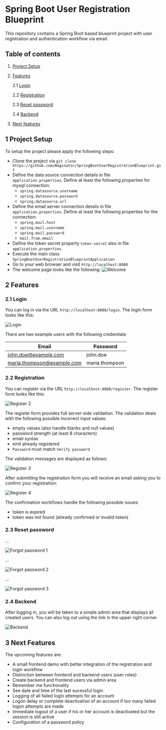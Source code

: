 # Spring Boot User Registration Blueprint
This repository contains a Spring Boot based blueprint project with user registration and authentication workflow via email.

## Table of contents
1. [ Project Setup ](#project-setup)

2. [ Features ](#features)

    2.1 [ Login ](#login)

    2.2 [ Registration ](#registration)

    2.3 [ Reset password ](#reset-password)

    2.4 [ Backend ](#backend)

3. [ Next features ](#next-features)

<a name="project-setup"></a>
## 1 Project Setup
To setup the project please apply the following steps:
- Clone the project via `git clone https://github.com/Waginator/SpringBootUserRegistrationBlueprint.git`
- Define the data source connection details in file `application.properties`. Define at least the following properties for mysql connection:
    - `spring.datasource.username`
    - `spring.datasource.password`
    - `spring.datasource.url`
- Define the email server connection details in file `application.properties`. Define at least the following properties for the connection:
    - `spring.mail.host`
    - `spring.mail.username`
    - `spring.mail.password`
    - `mail.from.email`
- Define the token secret property `token-secret` also in file `application.properties`.
- Execute the main class `SpringBootUserRegistrationBlueprintApplication`
- Go to your web browser and visit `http://localhost:8080`
- The welcome page looks like the following:
![Welcome](https://github.com/Waginator/SpringBootUserRegistrationBlueprint/blob/master/readme-data/welcome.png)

<a name="features"></a>
## 2 Features
<a name="login"></a>
### 2.1 Login
You can log in via the URL `http://localhost:8080/login`. The login form looks like this:

![Login](https://github.com/Waginator/SpringBootUserRegistrationBlueprint/blob/master/readme-data/login.png)

There are two example users with the following credentials:

| Email                        | Password       |
| ---------------------------- | -------------- |
| john.doe@example.com         | john.doe       |
| maria.thompson@example.com   | maria.thompson |

<a name="registration"></a>
### 2.2 Registration
You can register via the URL `http://localhost:8080/register`. The register form looks like this:

![Register 2](https://github.com/Waginator/SpringBootUserRegistrationBlueprint/blob/master/readme-data/register-2.png)

The register form provides full server-side validation. The validation deals with the following possible incorrect input values:
- empty values (also handle blanks and null values)
- password strength (at least 8 characters)
- email syntax
- emil already registered
- `Password` must match `Verify password`

The validation messages are displayed as follows:

![Register 3](https://github.com/Waginator/SpringBootUserRegistrationBlueprint/blob/master/readme-data/register-3.png)

After submitting the registration form you will receive an email asking you to confirm your registration:

![Register 4](https://github.com/Waginator/SpringBootUserRegistrationBlueprint/blob/master/readme-data/register-4.png)

The confirmation workflows handle the following possible issues:
- token is expired 
- token was not found (already confirmed or invalid token)

<a name="reset-password"></a>
### 2.3 Reset password
...

![Forgot password 1](https://github.com/Waginator/SpringBootUserRegistrationBlueprint/blob/master/readme-data/forgot-password.png)

...

![Forgot password 2](https://github.com/Waginator/SpringBootUserRegistrationBlueprint/blob/master/readme-data/forgot-password-2.png "Backend")

...

![Forgot password 3](https://github.com/Waginator/SpringBootUserRegistrationBlueprint/blob/master/readme-data/forgot-password-3.png "Backend")

<a name="backend"></a>
### 2.4 Backend
After logging in, you will be taken to a simple admin area that displays all created users. You can also log out using the link in the upper right corner.

![Backend](https://github.com/Waginator/SpringBootUserRegistrationBlueprint/blob/master/readme-data/backend.png "Backend")

<a name="next-features"></a>
## 3 Next Features
The upcoming features are:
- A small frontend demo with better integration of the registration and login workflow
- Distinction between frontend and backend users (user roles)
- Create backend and frontend users via admin area
- Remember me functionality
- See date and time of the last sucessful login
- Logging of all failed login attempts for an account
- Logon delay or complete deactivation of an account if too many failed logon attempts are made
- Immediate logout of a user if his or her account is deactivated but the session is still active
- Configuration of a password policy
